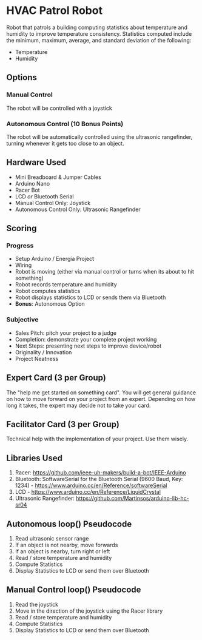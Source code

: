 # HVAC Patrol Robot
Robot that patrols a building computing statistics about temperature and humidity to improve temperature consistency. Statistics computed include the minimum, maximum, average, and standard deviation of the following:

- Temperature
- Humidity

## Options
### Manual Control
The robot will be controlled with a joystick

### Autonomous Control (10 Bonus Points)
The robot will be automatically controlled using the ultrasonic rangefinder, turning whenever it gets too close to an object.

## Hardware Used
- Mini Breadboard & Jumper Cables
- Arduino Nano
- Racer Bot
- LCD *or* Bluetooth Serial
- Manual Control Only: Joystick
- Autonomous Control Only: Ultrasonic Rangefinder


## Scoring

### Progress
- Setup Arduino / Energia Project
- Wiring
- Robot is moving (either via manual control or turns when its about to hit something)
- Robot records temperature and humidity
- Robot computes statistics
- Robot displays statistics to LCD or sends them via Bluetooth
- **Bonus**: Autonomous Option

### Subjective
- Sales Pitch: pitch your project to a judge
- Completion: demonstrate your complete project working
- Next Steps: presenting next steps to improve device/robot
- Originality / Innovation
- Project Neatness

## Expert Card (3 per Group)
The "help me get started on something card". You will get general guidance on how to move forward on your project from an expert. Depending on how long it takes, the expert may decide not to take your card.

## Facilitator Card (3 per Group)
Technical help with the implementation of your project. Use them wisely.

## Libraries Used
1. Racer: https://github.com/ieee-uh-makers/build-a-bot/IEEE-Arduino
2. Bluetooth: SoftwareSerial for the Bluetooth Serial (9600 Baud, Key: 1234) - https://www.arduino.cc/en/Reference/softwareSerial
3. LCD - https://www.arduino.cc/en/Reference/LiquidCrystal
4. Ultrasonic Rangefinder: https://github.com/Martinsos/arduino-lib-hc-sr04

## Autonomous loop() Pseudocode
1. Read ultrasonic sensor range
2. If an object is not nearby, move forwards
3. If an object is nearby, turn right or left
4. Read / store temperature and humidity
5. Compute Statistics
6. Display Statistics to LCD or send them over Bluetooth

## Manual Control loop() Pseudocode
1. Read the joystick
2. Move in the direction of the joystick using the Racer library
3. Read / store temperature and humidity
4. Compute Statistics
5. Display Statistics to LCD or send them over Bluetooth
